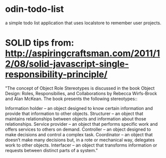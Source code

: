 # odin-todo-list

a simple todo list application that uses localstore to remember user projects.

# SOLID tips from: http://aspiringcraftsman.com/2011/12/08/solid-javascript-single-responsibility-principle/

"The concept of Object Role Stereotypes is discussed in the book Object Design: Roles, Responsibilies, and Collaborations by Rebecca Wirfs-Brock and Alan McKean. The book presents the following stereotypes::

Information holder – an object designed to know certain information and provide that information to other objects.
Structurer – an object that maintains relationships between objects and information about those relationships.
Service provider – an object that performs specific work and offers services to others on demand.
Controller – an object designed to make decisions and control a complex task.
Coordinator – an object that doesn’t make many decisions but, in a rote or mechanical way, delegates work to other objects.
Interfacer – an object that transforms information or requests between distinct parts of a system."
